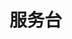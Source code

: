# 服务台
<sc-dc />
<br />
<dialog>
# I need to buy a SIM card. Is there a [telecom/n./2] store in this mall?
## Yes, there is, but it's in Building B. We're in Building A.
# How do I get to Building B?
## You need to take the [skybridge/n.] on the third floor to get to Building B.
# How do I get to the skybridge?
## Walk straight ahead, and you will see a set of [escalators/n./2].
Take the escalator to the second floor, then take another escalator to the third floor.
## The skybridge is right beside the third floor escalators.
Walk across the skybridge and you will see a big [supermarket/n.].
## The telecom store is two doors down from the supermarket.
# Got it. Thanks for your help.
## You're welcome. Have a nice day.
</dialog>
